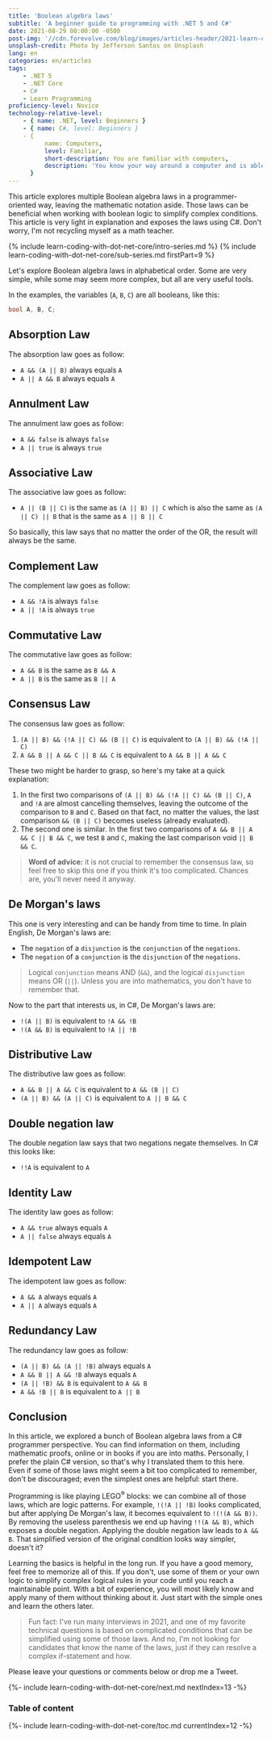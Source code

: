 ```yaml
---
title: 'Boolean algebra laws'
subtitle: 'A beginner guide to programming with .NET 5 and C#'
date: 2021-08-29 00:00:00 -0500
post-img: '//cdn.forevolve.com/blog/images/articles-header/2021-learn-coding-with-dot-net-core.png'
unsplash-credit: Photo by Jefferson Santos on Unsplash
lang: en
categories: en/articles
tags:
    - .NET 5
    - .NET Core
    - C#
    - Learn Programming
proficiency-level: Novice
technology-relative-level:
    - { name: .NET, level: Beginners }
    - { name: C#, level: Beginners }
    - {
          name: Computers,
          level: Familiar,
          short-description: You are familiar with computers,
          description: 'You know your way around a computer and is able to install a software, configure your OS, open a terminal, and perform other similar simple tasks.',
      }
---
```


This article explores multiple Boolean algebra laws in a programmer-oriented way, leaving the mathematic notation aside.
Those laws can be beneficial when working with boolean logic to simplify complex conditions.
This article is very light in explanation and exposes the laws using C#.
Don't worry, I'm not recycling myself as a math teacher.

{% include learn-coding-with-dot-net-core/intro-series.md %}
{% include learn-coding-with-dot-net-core/sub-series.md firstPart=9 %}<!--more-->

Let's explore Boolean algebra laws in alphabetical order.
Some are very simple, while some may seem more complex, but all are very useful tools.

In the examples, the variables (`A`, `B`, `C`) are all booleans, like this:

```csharp
bool A, B, C;
```

## Absorption Law

The absorption law goes as follow:

-   `A && (A || B)` always equals `A`
-   `A || A && B` always equals `A`

## Annulment Law

The annulment law goes as follow:

-   `A && false` is always `false`
-   `A || true` is always `true`

## Associative Law

The associative law goes as follow:

-   `A || (B || C)` is the same as `(A || B) || C` which is also the same as `(A || C) || B` that is the same as `A || B || C`

So basically, this law says that no matter the order of the OR, the result will always be the same.

## Complement Law

The complement law goes as follow:

-   `A && !A` is always `false`
-   `A || !A` is always `true`

## Commutative Law

The commutative law goes as follow:

-   `A && B` is the same as `B && A`
-   `A || B` is the same as `B || A`

## Consensus Law

The consensus law goes as follow:

1.  `(A || B) && (!A || C) && (B || C)` is equivalent to `(A || B) && (!A || C)`
2.  `A && B || A && C || B && C` is equivalent to `A && B || A && C`

These two might be harder to grasp, so here's my take at a quick explanation:

1. In the first two comparisons of `(A || B) && (!A || C) && (B || C)`, `A` and `!A` are almost cancelling themselves, leaving the outcome of the comparison to `B` and `C`. Based on that fact, no matter the values, the last comparison `&& (B || C)` becomes useless (already evaluated).
2. The second one is similar. In the first two comparisons of `A && B || A && C || B && C`, we test `B` and `C`, making the last comparison void `|| B && C`.

> **Word of advice:** it is not crucial to remember the consensus law, so feel free to skip this one if you think it's too complicated.
> Chances are, you'll never need it anyway.

## De Morgan's laws

This one is very interesting and can be handy from time to time.
In plain English, De Morgan's laws are:

-   The `negation` of a `disjunction` is the `conjunction` of the `negations`.
-   The `negation` of a `conjunction` is the `disjunction` of the `negations`.

> Logical `conjunction` means AND (`&&`), and the logical `disjunction` means OR (`||`).
> Unless you are into mathematics, you don't have to remember that.

Now to the part that interests us, in C#, De Morgan's laws are:

-   `!(A || B)` is equivalent to `!A && !B`
-   `!(A && B)` is equivalent to `!A || !B`

## Distributive Law

The distributive law goes as follow:

-   `A && B || A && C` is equivalent to `A && (B || C)`
-   `(A || B) && (A || C)` is equivalent to `A || B && C`

## Double negation law

The double negation law says that two negations negate themselves.
In C# this looks like:

-   `!!A` is equivalent to `A`

## Identity Law

The identity law goes as follow:

-   `A && true` always equals `A`
-   `A || false` always equals `A`

## Idempotent Law

The idempotent law goes as follow:

-   `A && A` always equals `A`
-   `A || A` always equals `A`

## Redundancy Law

The redundancy law goes as follow:

-   `(A || B) && (A || !B)` always equals `A`
-   `A && B || A && !B` always equals `A`
-   `(A || !B) && B` is equivalent to `A && B`
-   `A && !B || B` is equivalent to `A || B`

## Conclusion

In this article, we explored a bunch of Boolean algebra laws from a C# programmer perspective.
You can find information on them, including mathematic proofs, online or in books if you are into maths.
Personally, I prefer the plain C# version, so that's why I translated them to this here.
Even if some of those laws might seem a bit too complicated to remember, don't be discouraged; even the simplest ones are helpful: start there.

Programming is like playing LEGO<sup>&reg;</sup> blocks: we can combine all of those laws, which are logic patterns.
For example, `!(!A || !B)` looks complicated, but after applying De Morgan's law, it becomes equivalent to `!(!(A && B))`.
By removing the useless parenthesis we end up having `!!(A && B)`, which exposes a double negation.
Applying the double negation law leads to `A && B`.
That simplified version of the original condition looks way simpler, doesn't it?

Learning the basics is helpful in the long run.
If you have a good memory, feel free to memorize all of this.
If you don't, use some of them or your own logic to simplify complex logical rules in your code until you reach a maintainable point.
With a bit of experience, you will most likely know and apply many of them without thinking about it.
Just start with the simple ones and learn the others later.

> Fun fact: I've run many interviews in 2021, and one of my favorite technical questions is based on complicated conditions that can be simplified using some of those laws.
> And no, I'm not looking for candidates that know the name of the laws, just if they can resolve a complex if-statement and how.

Please leave your questions or comments below or drop me a Tweet.

{%- include learn-coding-with-dot-net-core/next.md nextIndex=13 -%}

### Table of content

{%- include learn-coding-with-dot-net-core/toc.md currentIndex=12 -%}
